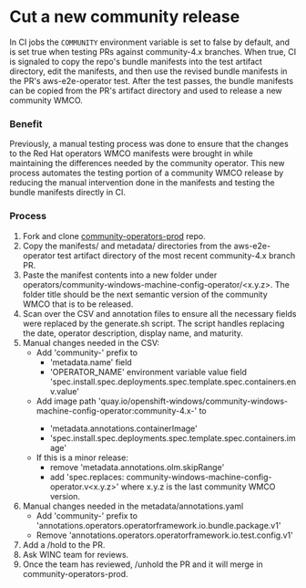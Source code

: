 # Cut a new community release
In CI jobs the `COMMUNITY` environment variable is set to false by default, and 
is set true when testing PRs against community-4.x branches. When true, CI is 
signaled to copy the repo's bundle manifests into the test artifact directory, 
edit the manifests, and then use the revised bundle manifests in the PR's 
aws-e2e-operator test. After the test passes, the bundle manifests can be copied
from the PR's artifact directory and used to release a new community WMCO.

### Benefit
Previously, a manual testing process was done to ensure that the changes to the
Red Hat operators WMCO manifests were brought in while maintaining the
differences needed by the community operator. This new process automates the
testing portion of a community WMCO release by reducing the manual intervention
done in the manifests and testing the bundle manifests directly in CI.

### Process
1. Fork and clone [community-operators-prod](https://github.com/redhat-openshift-ecosystem/community-operators-prod)
repo.
2. Copy the manifests/ and metadata/ directories from the aws-e2e-operator test 
artifact directory of the most recent community-4.x branch PR.
3. Paste the manifest contents into a new folder under 
operators/community-windows-machine-config-operator/<x.y.z>. The folder title 
should be the next semantic version of the community WMCO that is to be 
released.
4. Scan over the CSV and annotation files to ensure all the necessary fields
were replaced by the generate.sh script. The script handles replacing the date, 
operator description, display name, and maturity.
5. Manual changes needed in the CSV:
   - Add 'community-' prefix to 
     - 'metadata.name' field
     - 'OPERATOR_NAME' environment variable value field
     'spec.install.spec.deployments.spec.template.spec.containers.env.value'
   - Add image path 
   'quay.io/openshift-windows/community-windows-machine-config-operator:community-4.x-<PR-commit-hash>' 
   to
     - 'metadata.annotations.containerImage'
     - 'spec.install.spec.deployments.spec.template.spec.containers.image'
   - If this is a minor release:
     - remove 'metadata.annotations.olm.skipRange'
     - add
       'spec.replaces: community-windows-machine-config-operator.v<x.y.z>' where 
     x.y.z is the last community WMCO version.
6. Manual changes needed in the metadata/annotations.yaml
   - Add 'community-' prefix to 
          'annotations.operators.operatorframework.io.bundle.package.v1'
   - Remove 'annotations.operators.operatorframework.io.test.config.v1'
7. Add a /hold to the PR.
8. Ask WINC team for reviews. 
9. Once the team has reviewed, /unhold the PR and it 
will merge in community-operators-prod. 
